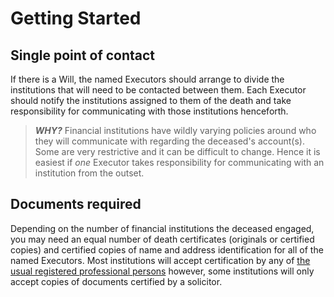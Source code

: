 # Getting Started

## Single point of contact

If there is a Will, the named Executors should arrange to divide the 
institutions that will need to be contacted between them. Each Executor 
should notify the institutions assigned to them of the death and take 
responsibility for communicating with those institutions henceforth.

> **_WHY?_** Financial institutions have wildly varying policies 
around who they will communicate with regarding the deceased's account(s). Some 
are very restrictive and it can be difficult to change. Hence it is easiest if 
*one* Executor takes responsibility for communicating with an institution from 
the outset.

## Documents required

Depending on the number of financial institutions the deceased engaged, you may 
need an equal number of death certificates (originals or certified copies) and 
certified copies of name and address identification for all of the named 
Executors. Most institutions will accept certification by any of 
[the usual registered professional persons](https://www.gov.uk/certifying-a-document)
however, some institutions will only accept copies of documents certified by a 
solicitor.
